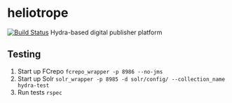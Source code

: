 # heliotrope
[![Build Status](https://travis-ci.org/curationexperts/heliotrope.svg?branch=master)](https://travis-ci.org/curationexperts/heliotrope)
Hydra-based digital publisher platform

## Testing

1. Start up FCrepo
   `fcrepo_wrapper -p 8986 --no-jms`
1. Start up Solr
   `solr_wrapper -p 8985 -d solr/config/ --collection_name hydra-test`
1. Run tests
   `rspec`
